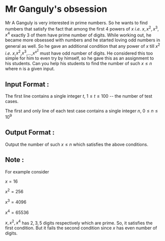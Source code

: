 # Mr Ganguly's obsession

Mr A Ganguly is very interested in prime numbers. So he wants to find numbers that satisfy the fact that among the first $4$ powers of $x$ $i.e.$ $x,x^2,x^3,x^4$ exactly $3$ of them have prime number of digits. While working out, he became more obsessed with numbers and he started loving odd numbers in general as well. So he gave an additional condition that any power of $x$ till $x^2$  $i.e.$ $x$,$x^2$,$x^3$,$\dots$,$x^{x^2}$ must have odd number of digits. He considered this too simple for him to even try by himself, so he gave this as an assignment to his students. Can you help his students to find the number of such $x \leq n$ where n is a given input.


## Input Format :
The first line contains a single integer $t$, $1 \leq t \leq 100$ -- the number of test cases.

The first and only line of each test case contains a single integer $n$, $0 \leq n \leq 10^9$

## Output Format :
Output the number of such $x \leq n$ which satisfies the above conditions.

## Note :
For example consider 

$x=16$ 

$x^2=256$

$x^3=4096$

$x^4=65536$

$x,x^2,x^4$ has $2,3,5$ digits respectively which are prime. So, it satisfies the first condition. But it fails the second condition since $x$ has even number of digits.
